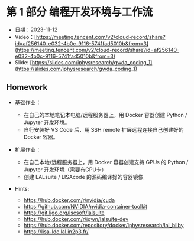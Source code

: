 

# 第 1 部分 编程开发环境与工作流


- 日期：2023-11-12
- Video：[https://meeting.tencent.com/v2/cloud-record/share?id=af256140-e032-4b0c-9116-5741fad5010b&from=3](https://meeting.tencent.com/v2/cloud-record/share?id=af256140-e032-4b0c-9116-5741fad5010b&from=3)
- Slide: [https://slides.com/iphysresearch/gwda_coding_1](https://slides.com/iphysresearch/gwda_coding_1)

## Homework

- 基础作业：
  - 在自己的本地笔记本电脑/远程服务器上，用 Docker 容器创建 Python / Jupyter 开发环境。
  - 自行安装好 VS Code 后，用 SSH remote 扩展远程连接自己创建好的 Docker 容器。
- 扩展作业：
  - 在自己本地/远程服务器上，用 Docker 容器创建支持 GPUs 的 Python / Jupyter 开发环境（需要有GPU卡）
  - 创建 LALsuite / LISAcode 的源码编译好的容器镜像
 
- Hints:
  - https://hub.docker.com/r/nvidia/cuda
  - https://github.com/NVIDIA/nvidia-container-toolkit
  - https://git.ligo.org/lscsoft/lalsuite
  - https://hub.docker.com/r/igwn/lalsuite-dev
  - https://hub.docker.com/repository/docker/iphysresearch/lal_bilby
  - https://lisa-ldc.lal.in2p3.fr/
